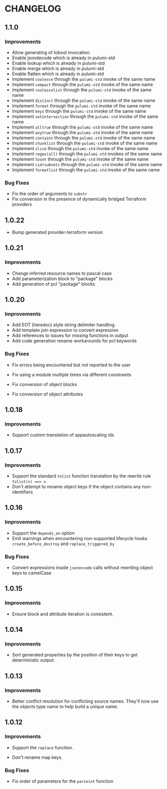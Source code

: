 CHANGELOG
=========

## 1.1.0

### Improvements

- Allow generating of tobool invocation.
- Enable jsondecode which is already in pulumi-std
- Enable lookup which is already in pulumi-std
- Enable merge which is already in pulumi-std
- Enable flatten which is already in pulumi-std
- Implement `coalesce` through the `pulumi-std` invoke of the same name
- Implement `compact` through the `pulumi-std` invoke of the same name
- Implement `coalescelist` through the `pulumi-std` invoke of the same name
- Implement `distinct` through the `pulumi-std` invoke of the same name
- Implement `format` through the `pulumi-std` invoke of the same name
- Implement `keys` through the `pulumi-std` invoke of the same name
- Implement `setintersection` through the `pulumi-std` invoke of the same name
- Implement `alltrue` through the `pulumi-std` invoke of the same name
- Implement `anytrue` through the `pulumi-std` invoke of the same name
- Implement `contains` through the `pulumi-std` invoke of the same name
- Implement `chunklist` through the `pulumi-std` invoke of the same name
- Implement `slice` through the `pulumi-std` invoke of the same name
- Implement `regex(all)` through the `pulumi-std` invokes of the same name
- Implement `toset` through the `pulumi-std` invoke of the same name
- Implement `cidrsubnets` through the `pulumi-std` invoke of the same name
- Implement `formatlist` through the `pulumi-std` invoke of the same name

### Bug Fixes

- Fix the order of arguments to `substr`
- Fix conversion in the presence of dynamically bridged Terraform providers

## 1.0.22

- Bump generated provider-terraform version

## 1.0.21

### Improvements

- Change inferred resource names to pascal case
- Add parameterization block to "package" blocks
- Add generation of pcl "package" blocks

## 1.0.20

### Improvements

- Add EOT (heredoc) style string delimiter handling.
- Add template join expression to convert expression
- Add references to issues for missing functions in output
- Add code generation rename workarounds for pcl keywords

### Bug Fixes

- Fix errors being encountered but not reported to the user

- Fix using a module multiple times via different constraints

- Fix conversion of object blocks

- Fix conversion of object attributes

## 1.0.18

### Improvements

- Support custom translation of appautoscaling ids

## 1.0.17

### Improvements

- Support the standard `tolist` function translation by the rewrite rule `tolist(x) ==> x`
- Don't attempt to rename object keys if the object contains any non-identifiers

## 1.0.16

### Improvements

- Support the `depends_on` option
- Emit warnings when encountering non-supported lifecycle hooks `create_before_destroy` and `replace_triggered_by`

### Bug Fixes

- Convert expressions inside `jsonencode` calls without rewriting object keys to camelCase

## 1.0.15

### Improvements

 - Ensure block and attribute iteration is consistent.

## 1.0.14

### Improvements

 - Sort generated properties by the position of their keys to get deterministic output.

## 1.0.13

### Improvements

  - Better conflict resolution for conflicting source names. They'll now use the objects type name to help build a unique name.

## 1.0.12

### Improvements

  - Support the `replace` function.

  - Don't rename map keys.

### Bug Fixes

 - Fix order of parameters for the `parseint` function
